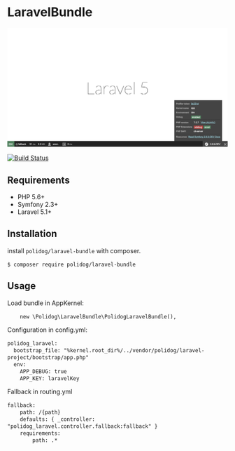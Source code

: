 # LaravelBundle

<img src="/Resources/doc/img/fallback.png" alt="LaravelFallback" />


[![Build Status](https://travis-ci.org/polidog/LaravelBundle.svg?branch=master)](https://travis-ci.org/polidog/LaravelBundle)

## Requirements

- PHP 5.6+
- Symfony 2.3+
- Laravel 5.1+

## Installation

install `polidog/laravel-bundle` with composer.

```
$ composer require polidog/laravel-bundle
```

## Usage

Load bundle in AppKernel:

```
    new \Polidog\LaravelBundle\PolidogLaravelBundle(),
```

Configuration in config.yml:


```
polidog_laravel:
  bootstrap_file: "%kernel.root_dir%/../vendor/polidog/laravel-project/bootstrap/app.php"
  env:
    APP_DEBUG: true
    APP_KEY: laravelKey
```


Fallback in routing.yml

```
fallback:
    path: /{path}
    defaults: { _controller: "polidog_laravel.controller.fallback:fallback" }
    requirements:
        path: .*
```

